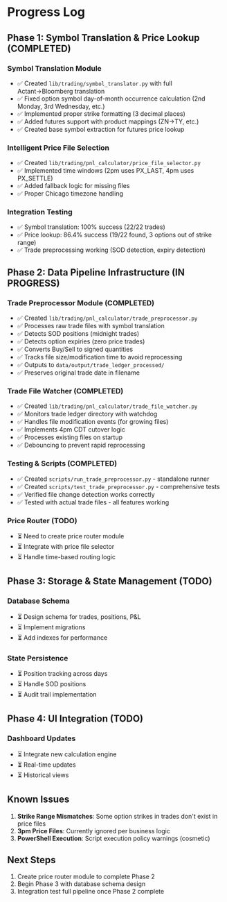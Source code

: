 # Progress Log

## Phase 1: Symbol Translation & Price Lookup (COMPLETED)

### Symbol Translation Module
- ✅ Created `lib/trading/symbol_translator.py` with full Actant→Bloomberg translation
- ✅ Fixed option symbol day-of-month occurrence calculation (2nd Monday, 3rd Wednesday, etc.)
- ✅ Implemented proper strike formatting (3 decimal places)
- ✅ Added futures support with product mappings (ZN→TY, etc.)
- ✅ Created base symbol extraction for futures price lookup

### Intelligent Price File Selection  
- ✅ Created `lib/trading/pnl_calculator/price_file_selector.py`
- ✅ Implemented time windows (2pm uses PX_LAST, 4pm uses PX_SETTLE)
- ✅ Added fallback logic for missing files
- ✅ Proper Chicago timezone handling

### Integration Testing
- ✅ Symbol translation: 100% success (22/22 trades)
- ✅ Price lookup: 86.4% success (19/22 found, 3 options out of strike range)
- ✅ Trade preprocessing working (SOD detection, expiry detection)

## Phase 2: Data Pipeline Infrastructure (IN PROGRESS)

### Trade Preprocessor Module (COMPLETED)
- ✅ Created `lib/trading/pnl_calculator/trade_preprocessor.py`
- ✅ Processes raw trade files with symbol translation
- ✅ Detects SOD positions (midnight trades) 
- ✅ Detects option expiries (zero price trades)
- ✅ Converts Buy/Sell to signed quantities
- ✅ Tracks file size/modification time to avoid reprocessing
- ✅ Outputs to `data/output/trade_ledger_processed/`
- ✅ Preserves original trade date in filename

### Trade File Watcher (COMPLETED)
- ✅ Created `lib/trading/pnl_calculator/trade_file_watcher.py`
- ✅ Monitors trade ledger directory with watchdog
- ✅ Handles file modification events (for growing files)
- ✅ Implements 4pm CDT cutover logic
- ✅ Processes existing files on startup
- ✅ Debouncing to prevent rapid reprocessing

### Testing & Scripts (COMPLETED)
- ✅ Created `scripts/run_trade_preprocessor.py` - standalone runner
- ✅ Created `scripts/test_trade_preprocessor.py` - comprehensive tests
- ✅ Verified file change detection works correctly
- ✅ Tested with actual trade files - all features working

### Price Router (TODO)
- ⏳ Need to create price router module
- ⏳ Integrate with price file selector
- ⏳ Handle time-based routing logic

## Phase 3: Storage & State Management (TODO)

### Database Schema
- ⏳ Design schema for trades, positions, P&L
- ⏳ Implement migrations
- ⏳ Add indexes for performance

### State Persistence  
- ⏳ Position tracking across days
- ⏳ Handle SOD positions
- ⏳ Audit trail implementation

## Phase 4: UI Integration (TODO)

### Dashboard Updates
- ⏳ Integrate new calculation engine
- ⏳ Real-time updates
- ⏳ Historical views

## Known Issues

1. **Strike Range Mismatches**: Some option strikes in trades don't exist in price files
2. **3pm Price Files**: Currently ignored per business logic
3. **PowerShell Execution**: Script execution policy warnings (cosmetic)

## Next Steps

1. Create price router module to complete Phase 2
2. Begin Phase 3 with database schema design
3. Integration test full pipeline once Phase 2 complete 
